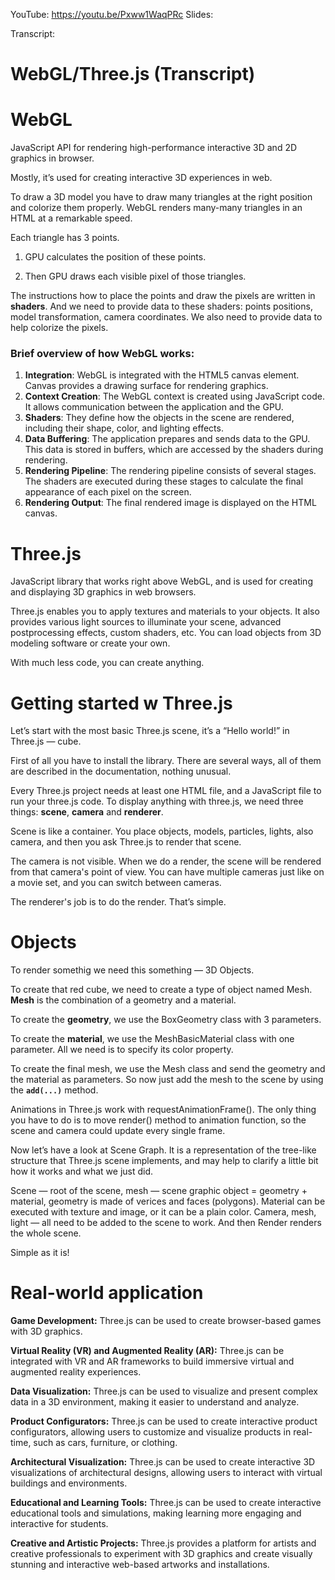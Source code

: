 YouTube: https://youtu.be/Pxww1WaqPRc
Slides: 

Transcript:

# WebGL/Three.js (Transcript)
# WebGL

JavaScript API for rendering high-performance interactive 3D and 2D graphics in browser.

Mostly, it’s used for creating interactive 3D experiences in web.

To draw a 3D model you have to draw many triangles at the right position and colorize them properly. WebGL renders many-many triangles in an HTML <canvas> at a remarkable speed.

Each triangle has 3 points. 

1) GPU calculates the position of these points.  

2) Then GPU draws each visible pixel of those triangles. 

The instructions how to place the points and draw the pixels are written in **shaders**. And we need to provide data to these shaders: points positions, model transformation, camera coordinates. We also need to provide data to help colorize the pixels. 

### Brief overview of how WebGL works:

1. **Integration**: WebGL is integrated with the HTML5 canvas element. Canvas provides a drawing surface for rendering graphics.
2. **Context Creation**: The WebGL context is created using JavaScript code. It allows communication between the application and the GPU.
3. **Shaders**: They define how the objects in the scene are rendered, including their shape, color, and lighting effects.
4. **Data Buffering**: The application prepares and sends data to the GPU. This data is stored in buffers, which are accessed by the shaders during rendering.
5. **Rendering Pipeline**: The rendering pipeline consists of several stages. The shaders are executed during these stages to calculate the final appearance of each pixel on the screen.
6. **Rendering Output**: The final rendered image is displayed on the HTML canvas.

# Three.js

JavaScript library that works right above WebGL, and is used for creating and displaying 3D graphics in web browsers. 

Three.js enables you to apply textures and materials to your objects. It also provides various light sources to illuminate your scene, advanced postprocessing effects, custom shaders, etc. You can load objects from 3D modeling software or create your own.

With much less code, you can create anything.

# Getting started w Three.js

Let’s start with the most basic Three.js scene, it’s a “Hello world!” in Three.js — cube.

First of all you have to install the library. There are several ways, all of them are described in the documentation, nothing unusual.

Every Three.js project needs at least one HTML file, and a JavaScript file to run your three.js code.  To display anything with three.js, we need three things: **scene**, **camera** and **renderer**. 

Scene is like a container. You place objects, models, particles, lights, also camera, and then you ask Three.js to render that scene. 

The camera is not visible. When we do a render, the scene will be rendered from that camera's point of view. You can have multiple cameras just like on a movie set, and you can switch between cameras. 

The renderer's job is to do the render. That’s simple.

# Objects

To render somethig we need this something — 3D Objects.

To create that red cube, we need to create a type of object named Mesh. **Mesh** is the combination of a geometry and a material.

To create the **geometry**, we use the BoxGeometry class with 3 parameters.

To create the **material**, we use the MeshBasicMaterial class with one parameter. All we need is to specify its color property.

To create the final mesh, we use the Mesh class and send the geometry and the material as parameters. So now just add the mesh to the scene by using the **`add(...)`** method.

Animations in Three.js work with requestAnimationFrame(). The only thing you have to do is to move render() method to animation function, so the scene and camera could update every single frame.

Now let’s have a look at Scene Graph. It is a representation of the tree-like structure that Three.js scene implements, and may help to clarify a little bit how it works and what we just did.

Scene — root of the scene, mesh — scene graphic object = geometry + material, geometry is made of verices and faces (polygons). Material can be executed with texture and image, or it can be a plain color. Camera, mesh, light — all need to be added to the scene to work. And then Render renders the whole scene. 

Simple as it is!

# Real-world application

**Game Development:** Three.js can be used to create browser-based games with 3D graphics.

**Virtual Reality (VR) and Augmented Reality (AR):** Three.js can be integrated with VR and AR frameworks to build immersive virtual and augmented reality experiences.

**Data Visualization:** Three.js can be used to visualize and present complex data in a 3D environment, making it easier to understand and analyze.

**Product Configurators:** Three.js can be used to create interactive product configurators, allowing users to customize and visualize products in real-time, such as cars, furniture, or clothing.

**Architectural Visualization:** Three.js can be used to create interactive 3D visualizations of architectural designs, allowing users to interact with virtual buildings and environments.

**Educational and Learning Tools:** Three.js can be used to create interactive educational tools and simulations, making learning more engaging and interactive for students.

**Creative and Artistic Projects:** Three.js provides a platform for artists and creative professionals to experiment with 3D graphics and create visually stunning and interactive web-based artworks and installations.
